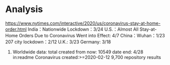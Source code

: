 # Analysis
https://www.nytimes.com/interactive/2020/us/coronavirus-stay-at-home-order.html
India：Nationwide Lockdown：3/24
U.S.：Almost All Stay-at-Home Orders Due to Coronavirus Went into Effect: 4/7
China：Wuhan：1/23      207 city lockdown：2/12
U.K.: 3/23
Germany: 3/18
1. Worldwide data:
total created from now: 10549      date end: 4/28
in:readme Coronavirus created:>=2020-02-12     9,700 repository results


